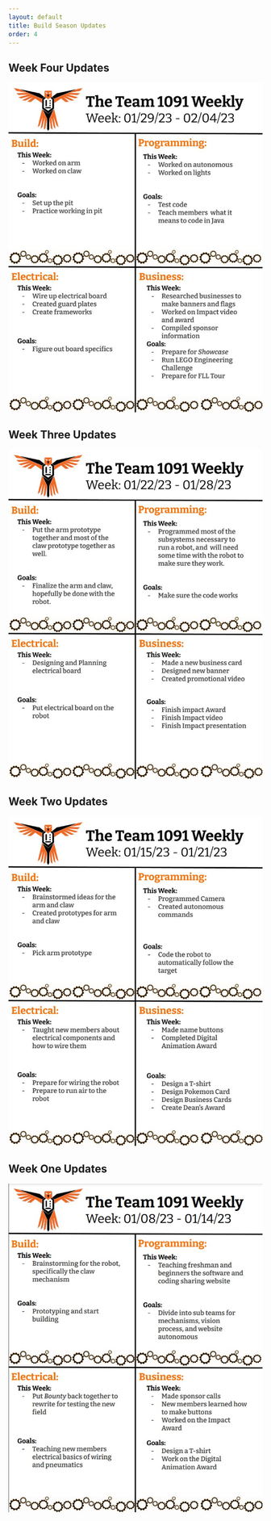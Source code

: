 ```yaml
---
layout: default
title: Build Season Updates
order: 4
---
```

## Week Four Updates
<div class="container-fluid px-0">
    <div class="row">
        <div class="col-12">
            <img src="/images/Week4-Newsletter.jpg" class="img-fluid  w-100" />
        </div>
    </div>
</div> 

## Week Three Updates
<div class="container-fluid px-0">
    <div class="row">
        <div class="col-12">
            <img src="/images/Week3-Newsletter.jpg" class="img-fluid  w-100" />
        </div>
    </div>
</div> 

## Week Two Updates
<div class="container-fluid px-0">
    <div class="row">
        <div class="col-12">
            <img src="/images/Week2-Newsletter.jpg" class="img-fluid  w-100" />
        </div>
    </div>
</div> 

## Week One Updates
<div class="container-fluid px-0">
    <div class="row">
        <div class="col-12">
            <img src="/images/Week1-Newsletter.jpg" class="img-fluid  w-100" />
        </div>
    </div>
</div> 